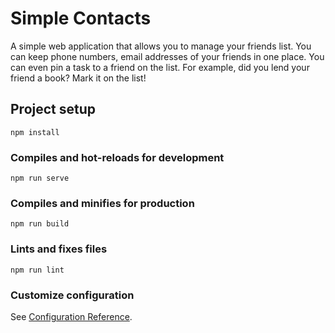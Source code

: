 # Simple Contacts
A simple web application that allows you to manage your friends list. You can keep phone numbers, email addresses of your friends in one place. You can even pin a task to a friend on the list. For example, did you lend your friend a book? Mark it on the list!

## Project setup
```
npm install
```

### Compiles and hot-reloads for development
```
npm run serve
```

### Compiles and minifies for production
```
npm run build
```

### Lints and fixes files
```
npm run lint
```

### Customize configuration
See [Configuration Reference](https://cli.vuejs.org/config/).
